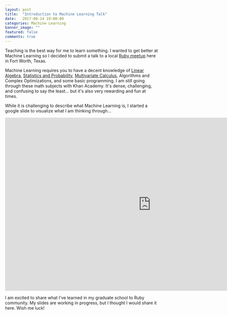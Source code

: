 ```yaml
---
layout: post
title:  "Introduction to Machine Learning Talk"
date:   2017-08-14 19:00:00
categories: Machine Learning
banner_image: ""
featured: false
comments: true
---
```


Teaching is the best way for me to learn something.  I wanted to get better at Machine Learning so I decided to submit a talk to a local <a href="https://www.meetup.com/RubyFTW-Fort-Worth-Ruby-User-Group/" target="_blank">Ruby meetup</a> here in Fort Worth, Texas.

<!--more-->

Machine Learning requires you to have a decent knowledge of <a href="https://www.khanacademy.org/math/linear-algebra" target="_blank">Linear Algebra</a>, <a href="https://www.khanacademy.org/math/statistics-probability" target="_blank">Statistics and Probability</a>, <a href="https://www.khanacademy.org/math/multivariable-calculus" target="_blank">Multivariate Calculus</a>, Algorithms and Complex Optimizations, and some basic programming.  I am still going through these math subjects with Khan Academy.  It's dense, challenging, and confusing to say the least...  but it's also very rewarding and fun at times.

While it is challenging to describe what Machine Learning is, I started a google slide to visualize what I am thinking through...

<iframe src="https://docs.google.com/presentation/d/1i9I10HwLs9pg-9nQ1amd_SXreFEROif7M58N0WyB10A/embed?start=false&loop=false&delayms=3000" frameborder="0" width="960" height="569" allowfullscreen="true" mozallowfullscreen="true" webkitallowfullscreen="true"></iframe>

<br />

I am excited to share what I've learned in my graduate school to Ruby community.  My slides are working in progress, but I thought I would share it here.  Wish me luck!
